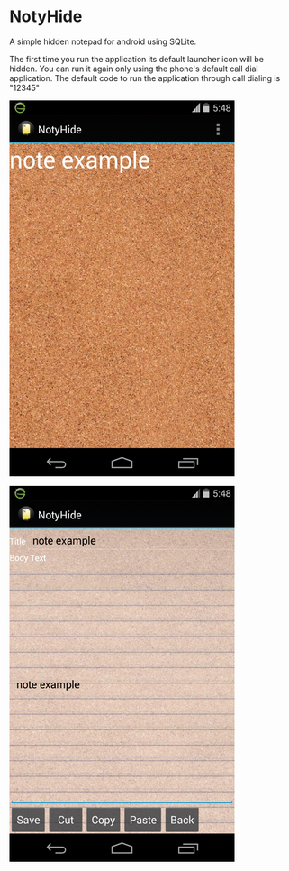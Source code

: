 NotyHide
=========

A simple hidden notepad for android using SQLite.

The first time you run the application its default launcher icon will be hidden.
You can run it again only using the phone's default call dial application.
The default code to run the application through call dialing is "12345"

![Screenshot1](https://github.com/NullArgument/NotyHide/blob/master/Screenshot1.png?raw=true "Screenshot1")

![Screenshot2](https://github.com/NullArgument/NotyHide/blob/master/Screenshot2.png?raw=true "Screenshot2")
